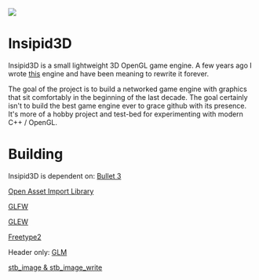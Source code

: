 <img src='https://raw.githubusercontent.com/thehugh100/Insipid3D/rewrite_branch/media/Insipid3d_banner.jpg' />

# Insipid3D

Insipid3D is a small lightweight 3D OpenGL game engine.
A few years ago I wrote [this](https://www.youtube.com/watch?v=AYRhSKjlKws) engine and have been meaning to rewrite it forever.

The goal of the project is to build a networked game engine with graphics that sit comfortably in the beginning of the last decade. The goal certainly isn't to build the best game engine ever to grace github with its presence. It's more of a hobby project and test-bed for experimenting with modern C++ / OpenGL.
# Building

Insipid3D is dependent on:
[Bullet 3](https://github.com/bulletphysics/bullet3)

[Open Asset Import Library](https://github.com/assimp/assimp)

[GLFW](https://github.com/glfw/glfw)

[GLEW](https://github.com/nigels-com/glew)

[Freetype2](https://github.com/aseprite/freetype2)

Header only:
[GLM](https://github.com/g-truc/glm)

[stb_image & stb_image_write](https://github.com/nothings/stb)
